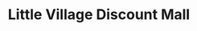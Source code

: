 ---
title: "Little Village Discount Mall"
url: /chicago/little-village-discount-mall/
shop: mall
---
